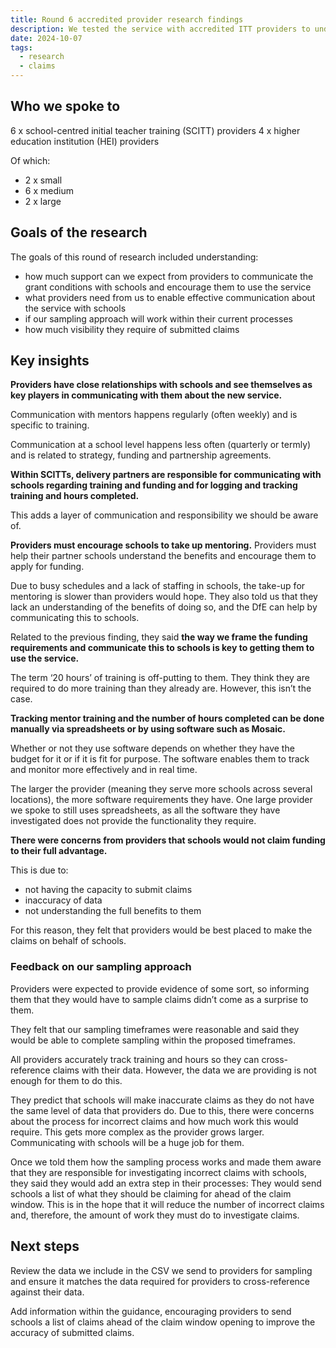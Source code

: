 ```yaml
---
title: Round 6 accredited provider research findings
description: We tested the service with accredited ITT providers to understand how they might engage with the service when needed
date: 2024-10-07
tags:
  - research
  - claims
---
```


## Who we spoke to

6 x school-centred initial teacher training (SCITT) providers
4 x higher education institution (HEI) providers

Of which:

- 2 x small
- 6 x medium
- 2 x large

## Goals of the research

The goals of this round of research included understanding:

- how much support can we expect from providers to communicate the grant conditions with schools and encourage them to use the service
- what providers need from us to enable effective communication about the service with schools
- if our sampling approach will work within their current processes
- how much visibility they require of submitted claims

## Key insights

**Providers have close relationships with schools and see themselves as key players in communicating with them about the new service.**

Communication with mentors happens regularly (often weekly) and is specific to training.

Communication at a school level happens less often (quarterly or termly) and is related to strategy, funding and partnership agreements.

**Within SCITTs, delivery partners are responsible for communicating with schools regarding training and funding and for logging and tracking training and hours completed.**

This adds a layer of communication and responsibility we should be aware of.

**Providers must encourage schools to take up mentoring.** Providers must help their partner schools understand the benefits and encourage them to apply for funding.

Due to busy schedules and a lack of staffing in schools, the take-up for mentoring is slower than providers would hope. They also told us that they lack an understanding of the benefits of doing so, and the DfE can help by communicating this to schools.

Related to the previous finding, they said **the way we frame the funding requirements and communicate this to schools is key to getting them to use the service.**

The term ‘20 hours’ of training is off-putting to them. They think they are required to do more training than they already are. However, this isn’t the case.

**Tracking mentor training and the number of hours completed can be done manually via spreadsheets or by using software such as Mosaic.**

Whether or not they use software depends on whether they have the budget for it or if it is fit for purpose. The software enables them to track and monitor more effectively and in real time.

The larger the provider (meaning they serve more schools across several locations), the more software requirements they have. One large provider we spoke to still uses spreadsheets, as all the software they have investigated does not provide the functionality they require.

**There were concerns from providers that schools would not claim funding to their full advantage.**

This is due to:

- not having the capacity to submit claims
- inaccuracy of data
- not understanding the full benefits to them

For this reason, they felt that providers would be best placed to make the claims on behalf of schools.

### Feedback on our sampling approach

Providers were expected to provide evidence of some sort, so informing them that they would have to sample claims didn’t come as a surprise to them.

They felt that our sampling timeframes were reasonable and said they would be able to complete sampling within the proposed timeframes.

All providers accurately track training and hours so they can cross-reference claims with their data. However, the data we are providing is not enough for them to do this.

They predict that schools will make inaccurate claims as they do not have the same level of data that providers do. Due to this, there were concerns about the process for incorrect claims and how much work this would require. This gets more complex as the provider grows larger. Communicating with schools will be a huge job for them.

Once we told them how the sampling process works and made them aware that they are responsible for investigating incorrect claims with schools, they said they would add an extra step in their processes: They would send schools a list of what they should be claiming for ahead of the claim window. This is in the hope that it will reduce the number of incorrect claims and, therefore, the amount of work they must do to investigate claims.

## Next steps

Review the data we include in the CSV we send to providers for sampling and ensure it matches the data required for providers to cross-reference against their data.

Add information within the guidance, encouraging providers to send schools a list of claims ahead of the claim window opening to improve the accuracy of submitted claims.
